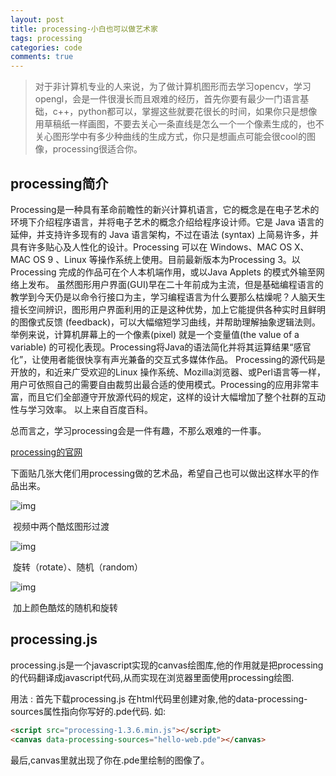 ```yaml
---
layout: post
title: processing-小白也可以做艺术家
tags: processing 
categories: code
comments: true
---
```

> 对于非计算机专业的人来说，为了做计算机图形而去学习opencv，学习opengl，会是一件很漫长而且艰难的经历，首先你要有最少一门语言基础，c++，python都可以，掌握这些就要花很长的时间，如果你只是想像用草稿纸一样画图，不要去关心一条直线是怎么一个一个像素生成的，也不关心图形学中有多少种曲线的生成方式，你只是想画点可能会很cool的图像，processing很适合你。 

## processing简介
Processing是一种具有革命前瞻性的新兴计算机语言，它的概念是在电子艺术的环境下介绍程序语言，并将电子艺术的概念介绍给程序设计师。它是 Java 语言的延伸，并支持许多现有的 Java 语言架构，不过在语法 (syntax) 上简易许多，并具有许多贴心及人性化的设计。Processing 可以在 Windows、MAC OS X、MAC OS 9 、Linux 等操作系统上使用。目前最新版本为Processing 3。以 Processing 完成的作品可在个人本机端作用，或以Java Applets 的模式外输至网络上发布。 虽然图形用户界面(GUI)早在二十年前成为主流，但是基础编程语言的教学到今天仍是以命令行接口为主，学习编程语言为什么要那么枯燥呢？人脑天生擅长空间辨识，图形用户界面利用的正是这种优势，加上它能提供各种实时且鲜明的图像式反馈 (feedback)，可以大幅缩短学习曲线，并帮助理解抽象逻辑法则。举例来说，计算机屏幕上的一个像素(pixel) 就是一个变量值(the value of a variable) 的可视化表现。Processing将Java的语法简化并将其运算结果“感官化”，让使用者能很快享有声光兼备的交互式多媒体作品。 Processing的源代码是开放的，和近来广受欢迎的Linux 操作系统、Mozilla浏览器、或Perl语言等一样，用户可依照自己的需要自由裁剪出最合适的使用模式。Processing的应用非常丰富，而且它们全部遵守开放源代码的规定，这样的设计大幅增加了整个社群的互动性与学习效率。 以上来自百度百科。

总而言之，学习processing会是一件有趣，不那么艰难的一件事。

[processing的官网](https://processing.org/)

下面贴几张大佬们用processing做的艺术品，希望自己也可以做出这样水平的作品出来。

![img](https://wx3.sinaimg.cn/mw1024/bca3c023gy1g1xw3d8sggj20b4069jse.jpg)

​                                                                                                                          视频中两个酷炫图形过渡

![img](https://wx2.sinaimg.cn/mw1024/bca3c023gy1g1xw3d8nq8j20go0610tx.jpg)

​                                                                                                                     旋转（rotate）、随机（random）

![img](https://wx1.sinaimg.cn/mw1024/bca3c023gy1g1xw3d8kbzj20go09d3ze.jpg)

​                                                                                                                              加上颜色酷炫的随机和旋转

## processing.js
processing.js是一个javascript实现的canvas绘图库,他的作用就是把processing的代码翻译成javascript代码,从而实现在浏览器里面使用processing绘图.  

用法 :
首先下载processing.js
在html代码里创建<canvas>对象,他的data-processing-sources属性指向你写好的.pde代码.
如:
```html
<script src="processing-1.3.6.min.js"></script> 
<canvas data-processing-sources="hello-web.pde"></canvas>
```

最后,canvas里就出现了你在.pde里绘制的图像了。
	